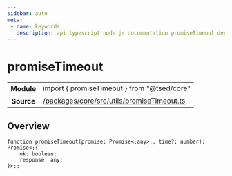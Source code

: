 ```yaml
---
sidebar: auto
meta:
 - name: keywords
   description: api typescript node.js documentation promiseTimeout decorator
---
```

# promiseTimeout <Badge text="Decorator" type="decorator"/>
<!-- Summary -->
<section class="symbol-info"><table class="is-full-width"><tbody><tr><th>Module</th><td><div class="lang-typescript"><span class="token keyword">import</span> { promiseTimeout }&nbsp;<span class="token keyword">from</span>&nbsp;<span class="token string">"@tsed/core"</span></div></td></tr><tr><th>Source</th><td><a href="https://github.com/Romakita/ts-express-decorators/blob/v4.31.9/packages/core/src/utils/promiseTimeout.ts#L0-L0">/packages/core/src/utils/promiseTimeout.ts</a></td></tr></tbody></table></section>

<!-- Overview -->
## Overview


<pre><code class="typescript-lang ">function <span class="token function">promiseTimeout</span><span class="token punctuation">(</span>promise<span class="token punctuation">:</span> Promise&lt<span class="token punctuation">;</span><span class="token keyword">any</span>&gt<span class="token punctuation">;</span><span class="token punctuation">,</span> time?<span class="token punctuation">:</span> <span class="token keyword">number</span><span class="token punctuation">)</span><span class="token punctuation">:</span> Promise&lt<span class="token punctuation">;</span><span class="token punctuation">{</span>
    ok<span class="token punctuation">:</span> <span class="token keyword">boolean</span><span class="token punctuation">;</span>
    response<span class="token punctuation">:</span> <span class="token keyword">any</span><span class="token punctuation">;</span>
<span class="token punctuation">}</span>&gt<span class="token punctuation">;</span><span class="token punctuation">;</span>
</code></pre>
